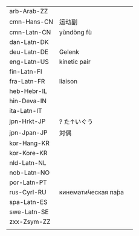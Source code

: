 | | | |
|-|-|-|
| arb-Arab-ZZ |  |  |
| cmn-Hans-CN | 运动副 |  |
| cmn-Latn-CN | yùndòng fù |  |
| dan-Latn-DK |  |  |
| deu-Latn-DE | Gelenk |  |
| eng-Latn-US | kinetic pair |  |
| fin-Latn-FI |  |  |
| fra-Latn-FR | liaison |  |
| heb-Hebr-IL |  |  |
| hin-Deva-IN |  |  |
| ita-Latn-IT |  |  |
| jpn-Hrkt-JP | ? た↑いぐう |  |
| jpn-Jpan-JP | 対偶 |  |
| kor-Hang-KR |  |  |
| kor-Kore-KR |  |  |
| nld-Latn-NL |  |  |
| nob-Latn-NO |  |  |
| por-Latn-PT |  |  |
| rus-Cyrl-RU | кинемати́ческая па́ра |  |
| spa-Latn-ES |  |  |
| swe-Latn-SE |  |  |
| zxx-Zsym-ZZ |  |  |
|  |  |  |
